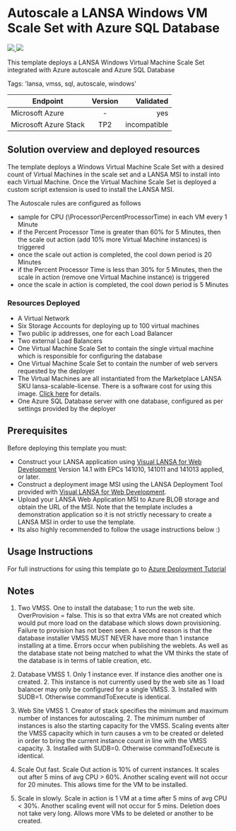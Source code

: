 # Autoscale a LANSA Windows VM Scale Set with Azure SQL Database

<a href="https://portal.azure.com/#create/Microsoft.Template/uri/https%3A%2F%2Fraw.githubusercontent.com%2FAzure%2Fazure-quickstart-templates%2Fmaster%2Flansa-vmss-windows-autoscale-sql-database%2Fazuredeploy.json" target="_blank">
    <img src="http://azuredeploy.net/deploybutton.png"/>
</a>
<a href="http://armviz.io/#/?load=https%3A%2F%2Fraw.githubusercontent.com%2FAzure%2Fazure-quickstart-templates%2Fmaster%2Flansa-vmss-windows-autoscale-sql-database%2Fazuredeploy.json" target="_blank">
    <img src="http://armviz.io/visualizebutton.png"/>
</a>

This template deploys a LANSA Windows Virtual Machine Scale Set integrated with Azure autoscale and Azure SQL Database

Tags: 'lansa, vmss, sql, autoscale, windows'

| Endpoint        | Version           | Validated  |
| ------------- |:-------------:| -----:|
| Microsoft Azure      | - | yes |
| Microsoft Azure Stack      | TP2      |  incompatible |

## Solution overview and deployed resources

The template deploys a Windows Virtual Machine Scale Set with a desired count of Virtual Machines in the scale set and a LANSA MSI to install into each Virtual Machine. Once the Virtual Machine Scale Set is deployed a custom script extension is used to install the LANSA MSI.

The Autoscale rules are configured as follows
- sample for CPU (\\Processor\\PercentProcessorTime) in each VM every 1 Minute
- if the Percent Processor Time is greater than 60% for 5 Minutes, then the scale out action (add 10% more Virtual Machine instances) is triggered
- once the scale out action is completed, the cool down period is 20 Minutes
- if the Percent Processor Time is less than 30% for 5 Minutes, then the scale in action (remove one Virtual Machine instance) is triggered
- once the scale in action is completed, the cool down period is 5 Minutes

### Resources Deployed
+	A Virtual Network
+	Six Storage Accounts for deploying up to 100 virtual machines
+	Two public ip addresses, one for each Load Balancer
+	Two external Load Balancers
+	One Virtual Machine Scale Set to contain the single virtual machine which is responsible for configuring the database
+	One Virtual Machine Scale Set to contain the number of web servers requested by the deployer
+	The Virtual Machines are all instantiated from the Marketplace LANSA SKU lansa-scalable-license. There is a software cost for using this image. [Click here](https://azure.microsoft.com/en-us/marketplace/partners/lansa/lansa-scalable-license/) for details.
+	One Azure SQL Database server with one database, configured as per settings provided by the deployer

## Prerequisites

Before deploying this template you must:
- Construct your LANSA application using [Visual LANSA for Web Development](https://azure.microsoft.com/en-us/marketplace/partners/lansa/visuallansa/) Version 14.1 with EPCs 141010, 141011 and 141013 applied, or later.
- Construct a deployment image MSI using the LANSA Deployment Tool provided with [Visual LANSA for Web Development](https://azure.microsoft.com/en-us/marketplace/partners/lansa/visuallansa/).
- Upload your LANSA Web Application MSI to Azure BLOB storage and obtain the URL of the MSI. Note that the template includes a demonstration application so it is not strictly necessary to create a LANSA MSI in order to use the template.
- Its also highly recommended to follow the usage instructions below :)

## Usage Instructions

For full instructions for using this template go to [Azure Deployment Tutorial](http://docs.lansa.com/14/en/lansa022/index.htm#lansa/vldtoolct_0250.htm#_Toc461606162%3FTocPath%3DLANSA%2520Application%2520Deployment%2520Tool|Cloud%2520Tutorials|Microsoft%2520Azure%2520Tutorial|_____0)


## Notes

1. Two VMSS. One to install the database; 1 to run the web site. OverProvision = false. This is so that extra VMs are not created which would put more load on the database which slows down provisioning. Failure to provision has not been seen. A second reason is that the database installer VMSS MUST NEVER have more than 1 instance installing at a time. Errors occur when publishing the weblets. As well as the database state not being matched to what the VM thinks the state of the database is in terms of table creation, etc.
  1. Database VMSS
	1. Only 1 instance ever. If instance dies another one is created.
	2. This instance is not currently used by the web site as 1 load balancer may only be configured for a single VMSS.
	3. Installed with SUDB=1. Otherwise commandToExecute is identical.
  2. Web Site VMSS
	1. Creator of stack specifies the minimum and maximum number of instances for autoscaling.
	2. The minimum number of instances is also the starting capacity for the VMSS. Scaling events alter the VMSS capacity which in turn causes a vm to be created or deleted in order to bring the current instance count in line with the VMSS capacity.
	3. Installed with SUDB=0. Otherwise commandToExecute is identical.

2. Scale Out fast. Scale Out action is 10% of current instances. It scales out after 5 mins of avg CPU > 60%. Another scaling event will not occur for 20 minutes. This allows time for the VM to be installed.

3. Scale in slowly. Scale in action is 1 VM at a time after 5 mins of avg CPU < 30%. Another scaling event will not occur for 5 mins. Deletion does not take very long. Allows more VMs to be deleted or another to be created.

